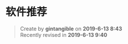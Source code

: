 # 软件推荐

> Create by **gintangible** on **2019-6-13 8:43**  
> Recently revised in **2019-6-13 9:40**
